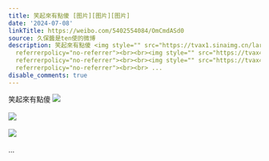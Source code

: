 ```yaml
---
title: 笑起來有點傻 [图片][图片][图片]
date: '2024-07-08'
linkTitle: https://weibo.com/5402554084/OmCmdASd0
source: 久保醬是ten使的微博
description: 笑起來有點傻 <img style="" src="https://tvax1.sinaimg.cn/large/005TCz76gy1hrgq9ntu0ej30jr0dpdgw.jpg"
  referrerpolicy="no-referrer"><br><br><img style="" src="https://tvax4.sinaimg.cn/large/005TCz76gy1hrgq9p3p0qj30hl0cngmt.jpg"
  referrerpolicy="no-referrer"><br><br><img style="" src="https://tvax4.sinaimg.cn/large/005TCz76gy1hrgq9pqry2j30f00e9mya.jpg"
  referrerpolicy="no-referrer"><br><br> ...
disable_comments: true
---
```

笑起來有點傻 <img style="" src="https://tvax1.sinaimg.cn/large/005TCz76gy1hrgq9ntu0ej30jr0dpdgw.jpg" referrerpolicy="no-referrer"><br><br><img style="" src="https://tvax4.sinaimg.cn/large/005TCz76gy1hrgq9p3p0qj30hl0cngmt.jpg" referrerpolicy="no-referrer"><br><br><img style="" src="https://tvax4.sinaimg.cn/large/005TCz76gy1hrgq9pqry2j30f00e9mya.jpg" referrerpolicy="no-referrer"><br><br> ...